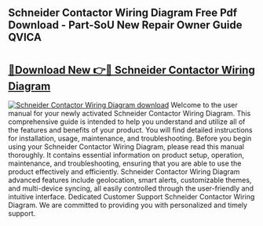 ## Schneider Contactor Wiring Diagram Free Pdf Download - Part-SoU New Repair Owner Guide QVICA

# <h2><a href="http://dfjiput.blite.top/?on=Schneider+Contactor+Wiring+Diagram">🔗Download New 👉🔴 Schneider Contactor Wiring Diagram</a></h2>

[![Schneider Contactor Wiring Diagram download](https://i.imgur.com/lujVjoI.png)](http://dfjiput.blite.top/?on=Schneider+Contactor+Wiring+Diagram)
Welcome to the user manual for your newly activated Schneider Contactor Wiring Diagram. This comprehensive guide is intended to help you understand and utilize all of the features and benefits of your product. You will find detailed instructions for installation, usage, maintenance, and troubleshooting. Before you begin using your Schneider Contactor Wiring Diagram, please read this manual thoroughly. It contains essential information on product setup, operation, maintenance, and troubleshooting, ensuring that you are able to use the product effectively and efficiently. Schneider Contactor Wiring Diagram advanced features include geolocation, smart alerts, customizable themes, and multi-device syncing, all easily controlled through the user-friendly and intuitive interface. Dedicated Customer Support Schneider Contactor Wiring Diagram. We are committed to providing you with personalized and timely support.
